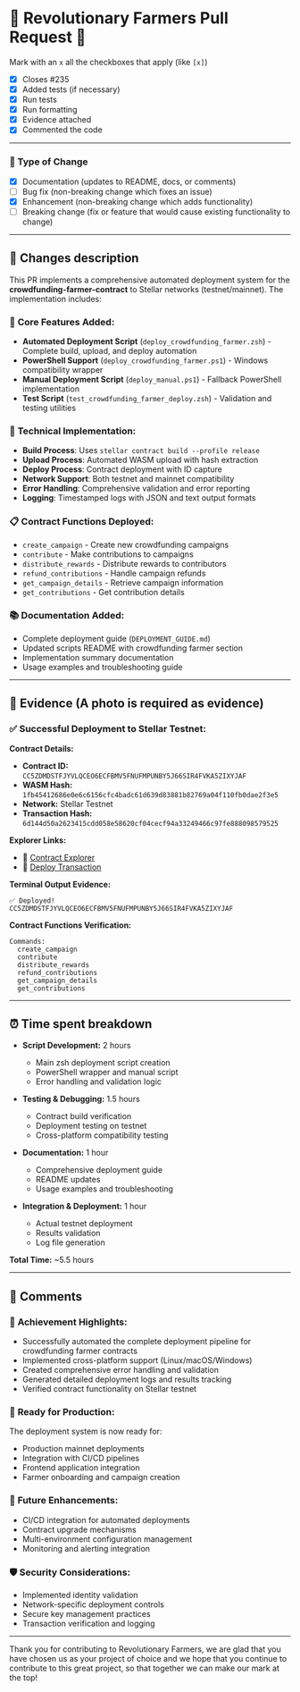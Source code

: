 # 🌾 Revolutionary Farmers Pull Request 🚜

Mark with an `x` all the checkboxes that apply (like `[x]`)

- [x] Closes #235
- [x] Added tests (if necessary)
- [x] Run tests
- [x] Run formatting
- [x] Evidence attached
- [x] Commented the code

---

### 📌 Type of Change

- [x] Documentation (updates to README, docs, or comments)
- [ ] Bug fix (non-breaking change which fixes an issue)
- [x] Enhancement (non-breaking change which adds functionality)
- [ ] Breaking change (fix or feature that would cause existing functionality to change)

---

## 📝 Changes description

This PR implements a comprehensive automated deployment system for the **crowdfunding-farmer-contract** to Stellar networks (testnet/mainnet). The implementation includes:

### 🚀 **Core Features Added:**
- **Automated Deployment Script** (`deploy_crowdfunding_farmer.zsh`) - Complete build, upload, and deploy automation
- **PowerShell Support** (`deploy_crowdfunding_farmer.ps1`) - Windows compatibility wrapper
- **Manual Deployment Script** (`deploy_manual.ps1`) - Fallback PowerShell implementation
- **Test Script** (`test_crowdfunding_farmer_deploy.zsh`) - Validation and testing utilities

### 🔧 **Technical Implementation:**
- **Build Process**: Uses `stellar contract build --profile release`
- **Upload Process**: Automated WASM upload with hash extraction
- **Deploy Process**: Contract deployment with ID capture
- **Network Support**: Both testnet and mainnet compatibility
- **Error Handling**: Comprehensive validation and error reporting
- **Logging**: Timestamped logs with JSON and text output formats

### 📋 **Contract Functions Deployed:**
- `create_campaign` - Create new crowdfunding campaigns
- `contribute` - Make contributions to campaigns
- `distribute_rewards` - Distribute rewards to contributors
- `refund_contributions` - Handle campaign refunds
- `get_campaign_details` - Retrieve campaign information
- `get_contributions` - Get contribution details

### 📚 **Documentation Added:**
- Complete deployment guide (`DEPLOYMENT_GUIDE.md`)
- Updated scripts README with crowdfunding farmer section
- Implementation summary documentation
- Usage examples and troubleshooting guide

---

## 📸 Evidence (A photo is required as evidence)

### ✅ **Successful Deployment to Stellar Testnet:**

**Contract Details:**
- **Contract ID:** `CC5ZDMDSTFJYVLQCEO6ECFBMV5FNUFMPUNBY5J66SIR4FVKA5ZIXYJAF`
- **WASM Hash:** `1fb45412686e0e6c6156cfc4badc61d639d83881b82769a04f110fb0dae2f3e5`
- **Network:** Stellar Testnet
- **Transaction Hash:** `6d144d50a2623415cdd058e58620cf04cecf94a33249466c97fe888098579525`

**Explorer Links:**
- 🔗 [Contract Explorer](https://stellar.expert/explorer/testnet/contract/CC5ZDMDSTFJYVLQCEO6ECFBMV5FNUFMPUNBY5J66SIR4FVKA5ZIXYJAF)
- 🔗 [Deploy Transaction](https://stellar.expert/explorer/testnet/tx/6d144d50a2623415cdd058e58620cf04cecf94a33249466c97fe888098579525)

**Terminal Output Evidence:**
```
✅ Deployed!
CC5ZDMDSTFJYVLQCEO6ECFBMV5FNUFMPUNBY5J66SIR4FVKA5ZIXYJAF
```

**Contract Functions Verification:**
```
Commands:
  create_campaign       
  contribute
  distribute_rewards    
  refund_contributions  
  get_campaign_details
  get_contributions
```

---

## ⏰ Time spent breakdown

- **Script Development:** 2 hours
  - Main zsh deployment script creation
  - PowerShell wrapper and manual script
  - Error handling and validation logic

- **Testing & Debugging:** 1.5 hours
  - Contract build verification
  - Deployment testing on testnet
  - Cross-platform compatibility testing

- **Documentation:** 1 hour
  - Comprehensive deployment guide
  - README updates
  - Usage examples and troubleshooting

- **Integration & Deployment:** 1 hour
  - Actual testnet deployment
  - Results validation
  - Log file generation

**Total Time:** ~5.5 hours

---

## 🌌 Comments

### 🎯 **Achievement Highlights:**
- Successfully automated the complete deployment pipeline for crowdfunding farmer contracts
- Implemented cross-platform support (Linux/macOS/Windows)
- Created comprehensive error handling and validation
- Generated detailed deployment logs and results tracking
- Verified contract functionality on Stellar testnet

### 🚀 **Ready for Production:**
The deployment system is now ready for:
- Production mainnet deployments
- Integration with CI/CD pipelines
- Frontend application integration
- Farmer onboarding and campaign creation

### 🔮 **Future Enhancements:**
- CI/CD integration for automated deployments
- Contract upgrade mechanisms
- Multi-environment configuration management
- Monitoring and alerting integration

### 🛡️ **Security Considerations:**
- Implemented identity validation
- Network-specific deployment controls
- Secure key management practices
- Transaction verification and logging

---

Thank you for contributing to Revolutionary Farmers, we are glad that you have chosen us as your project of choice and we hope that you continue to contribute to this great project, so that together we can make our mark at the top!